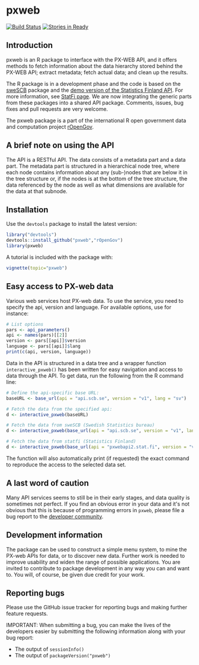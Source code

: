 pxweb
=======

[![Build Status](https://api.travis-ci.org/rOpenGov/pxweb.png)](https://travis-ci.org/rOpenGov/pxweb)
[![Stories in Ready](https://badge.waffle.io/ropengov/pxweb.png?label=TODO)](http://waffle.io/ropengov/pxweb)



## Introduction

pxweb is an R package to interface with the PX-WEB API, and it offers
methods to fetch information about the data hierarchy stored behind
the PX-WEB API; extract metadata; fetch actual data; and clean up the
results.

The R package is in a development phase and the code is based on the
[sweSCB](https://github.com/rOpenGov/sweSCB) package and the [demo
version of the Statistics Finland
API](http://pxwebapi2.stat.fi/api1.html). For more information, see
[StatFi page](http://www.stat.fi/org/avoindata/api.html). We are now
integrating the generic parts from these packages into a shared API
package. Comments, issues, bug fixes and pull requests are very
welcome.

The pxweb package is a part of the international R open government
data and computation project [rOpenGov](http://ropengov.github.io/).


## A brief note on using the API

The API is a RESTful API. The data consists of a metadata part and a data part. The metadata part is structured in a hierarchical node tree, where each node contains information about any (sub-)nodes that are below it in the tree structure or, if the nodes is at the bottom of the tree structure, the data referenced by the node as well as what dimensions are available for the data at that subnode.

## Installation

Use the `devtools` package to install the latest version:
```r
library("devtools")
devtools::install_github("pxweb","rOpenGov")
library(pxweb)
```

A tutorial is included with the package with:
```r
vignette(topic="pxweb")
```

## Easy access to PX-web data

Various web services host PX-web data. To use the service, you need to
specify the api, version and language. For available options,
use for instance:

```r
# List options
pars <- api_parameters() 
api <- names(pars)[[2]]
version <- pars[[api]]$version
language <- pars[[api]]$lang
print(c(api, version, language))
```


Data in the API is structured in a data tree and a wrapper function `interactive_pxweb()` has been written for easy navigation and access to data through the API. To get data, run the following from the R command line:

```r
# Define the api-specific base URL:
baseURL <- base_url(api = "api.scb.se", version = "v1", lang = "sv")

# Fetch the data from the specified api:
d <- interactive_pxweb(baseURL)

# Fetch the data from sweSCB (Swedish Statistics bureau)
d <- interactive_pxweb(base_url(api = "api.scb.se", version = "v1", lang = "sv"))

# Fetch the data from statfi (Statistics Finland)
d <- interactive_pxweb(base_url(api = "pxwebapi2.stat.fi", version = "v1", lang = "fi"))
```

The function will also automatically print (if requested) the exact
command to reproduce the access to the selected data set.


## A last word of caution

Many API services seems to still be in their early stages, and data
quality is sometimes not perfect. If you find an obvious error in your
data and it's not obvious that this is because of programming errors
in `pxweb`, please file a bug report to the [developer
community](http://ropengov.github.io/contribute/).

## Development information

The package can be used to construct a simple menu system, to mine the
PX-web APIs for data, or to discover new data. Further work is needed
to improve usability and widen the range of possible applications. You
are invited to contribute to package development in any way you can
and want to. You will, of course, be given due credit for your work.

## Reporting bugs

Please use the GitHub issue tracker for reporting bugs and making further feature requests.

IMPORTANT: When submitting a bug, you can make the lives of the developers easier by submitting the following information along with your bug report:
- The output of `sessionInfo()`
- The output of `packageVersion("pxweb")`

